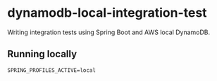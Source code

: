 # dynamodb-local-integration-test
Writing integration tests using Spring Boot and AWS local DynamoDB.


## Running locally
```
SPRING_PROFILES_ACTIVE=local
```